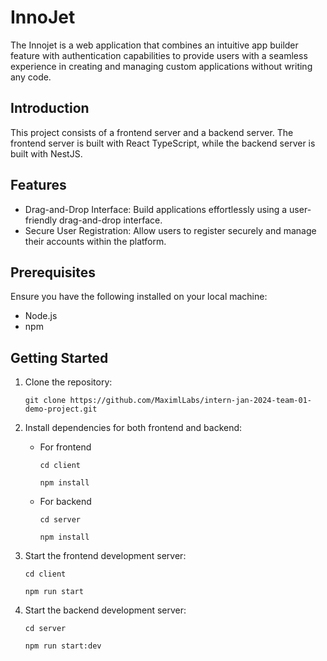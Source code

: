 # InnoJet

The Innojet is a web application that combines an intuitive app builder feature with authentication capabilities to provide users with a seamless experience in creating and managing custom applications without writing any code.

## Introduction

This project consists of a frontend server and a backend server. The frontend server is built with React TypeScript, while the backend server is built with NestJS.

## Features

- Drag-and-Drop Interface: Build applications effortlessly using a user-friendly drag-and-drop interface.
- Secure User Registration: Allow users to register securely and manage their accounts within the platform.

## Prerequisites

Ensure you have the following installed on your local machine:

- Node.js
- npm

## Getting Started

1. Clone the repository:

   `git clone https://github.com/MaximlLabs/intern-jan-2024-team-01-demo-project.git`

2. Install dependencies for both frontend and backend:
    - For frontend
  
      `cd client`

      `npm install`
    - For backend

      `cd server`
    
      `npm install`

3. Start the frontend development server:
   
    `cd client`
   
    `npm run start`
   
4. Start the backend development server:
   
    `cd server`
   
    `npm run start:dev`

